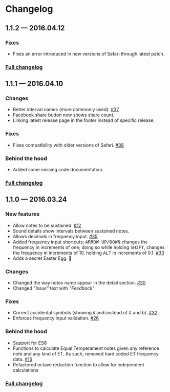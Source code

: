 # Changelog

## 1.1.2 — 2016.04.12

### Fixes
* Fixes an error introduced in new versions of Safari through latest patch.

### [Full changelog](https://github.com/sunyatasattva/overtones/compare/1.1.0...1.1.2)

## 1.1.1 — 2016.04.10

### Changes
* Better interval names (more commonly used). [#37](https://github.com/sunyatasattva/overtones/issues/37) 
* Facebook share button now shows share count.
* Linking latest release page in the footer instead of specific release.

### Fixes
* Fixes compatibility with older versions of Safari. [#38](https://github.com/sunyatasattva/overtones/issues/38) 

### Behind the hood
* Added some missing code documentation.

### [Full changelog](https://github.com/sunyatasattva/overtones/compare/1.1.0...1.1.1)

## 1.1.0 — 2016.03.24

### New features
* Allow notes to be sustained. [#12](https://github.com/sunyatasattva/overtones/issues/12)  
* Sound details show intervals between sustained notes.
* Allows decimals in frequency input. [#35](https://github.com/sunyatasattva/overtones/issues/35)  
* Added frequency input shortcuts: <kbd>ARROW UP/DOWN</kbd> changes the frequency in increments of one; doing so while holding <kbd>SHIFT</kbd>, changes the frequency in increments of 10, holding <kbd>ALT</kbd> in increments of 0.1. [#33](https://github.com/sunyatasattva/overtones/issues/33)  
* Adds a secret Easter Egg. :see_no_evil: 

### Changes
* Changed the way notes name appear in the detail section. [#30](https://github.com/sunyatasattva/overtones/issues/30)  
* Changed *"Issue"* text with *"Feedback"*.

### Fixes
* Correct accidental symbols (showing ♯ and♭instead of # and b). [#32](https://github.com/sunyatasattva/overtones/issues/32) 
* Enforces frequency input validation. [#26](https://github.com/sunyatasattva/overtones/issues/26) 

### Behind the hood
* Support for ES6
* Functions to calculate Equal Temperament notes given any reference note and any kind of ET. As such, removed hard coded ET frequency data. [#16](https://github.com/sunyatasattva/overtones/issues/16) 
* Refactored octave reduction function to allow for independent calculations

### [Full changelog](https://github.com/sunyatasattva/overtones/compare/1.0.0...1.1.0)